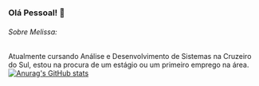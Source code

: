 ### Olá Pessoal! 👋

<!--
**Melissa-Fernanda/Melissa-Fernanda** is a ✨ _special_ ✨ repository because its `README.md` (this file) appears on your GitHub profile.

Here are some ideas to get you started:

- 🔭 I’m currently working on ...
- 🌱 I’m currently learning ...
- 👯 I’m looking to collaborate on ...
- 🤔 I’m looking for help with ...
- 💬 Ask me about ...
- 📫 How to reach me: ...
- 😄 Pronouns: ...
- ⚡ Fun fact: ...
-->
###### Sobre Melissa:
 Atualmente cursando Análise e Desenvolvimento de Sistemas na Cruzeiro do Sul, estou na procura de um estágio ou um primeiro emprego na área.
 [![Anurag's GitHub stats](https://github-readme-stats.vercel.app/api?username=Melissa-Fernanda&show_icons=true&theme=dark)](https://github.com/anuraghazra/github-readme-stats)
 
 

